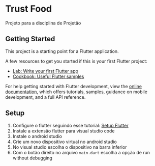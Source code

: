 # Trust Food

Projeto para a disciplina de Projetão



## Getting Started

This project is a starting point for a Flutter application.

A few resources to get you started if this is your first Flutter project:

- [Lab: Write your first Flutter app](https://docs.flutter.dev/get-started/codelab)
- [Cookbook: Useful Flutter samples](https://docs.flutter.dev/cookbook)

For help getting started with Flutter development, view the
[online documentation](https://docs.flutter.dev/), which offers tutorials,
samples, guidance on mobile development, and a full API reference.



## Setup


1. Configure o flutter seguindo esse tutorial: [Setup Flutter](https://docs.flutter.dev/get-started/install/linux/android)
2. Instale a extensão flutter para visual studio code
3. Instale o android studio
4. Crie um novo dispositivo virtual no android studio
5. No visual studio escolha o dispositivo na barra inferior 
6. Com o botão direito no arquivo `main.dart` escolha a opção de run without debugging